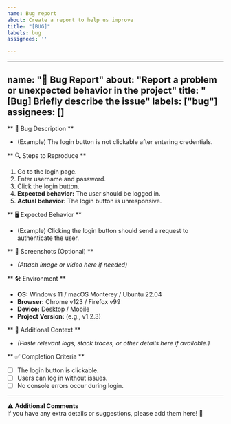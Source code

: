 ```yaml
---
name: Bug report
about: Create a report to help us improve
title: "[BUG]"
labels: bug
assignees: ''

---
```


---
name: "🐛 Bug Report"
about: "Report a problem or unexpected behavior in the project"
title: "[Bug] Briefly describe the issue"
labels: ["bug"]
assignees: []
---

** 🐛 Bug Description **
<!-- Clearly describe the issue you encountered. -->
- (Example) The login button is not clickable after entering credentials.

** 🔍 Steps to Reproduce **
<!-- Provide step-by-step instructions to reproduce the issue. -->
1. Go to the login page.
2. Enter username and password.
3. Click the login button.
4. **Expected behavior:** The user should be logged in.
5. **Actual behavior:** The login button is unresponsive.

** 🖥️ Expected Behavior **
<!-- Describe what should happen if the bug is fixed. -->
- (Example) Clicking the login button should send a request to authenticate the user.

** 📸 Screenshots (Optional) **
<!-- If applicable, add screenshots or videos to help explain the issue. -->
- *(Attach image or video here if needed)*

** 🛠 Environment **
<!-- Provide details about the environment where the bug occurred. -->
- **OS:** Windows 11 / macOS Monterey / Ubuntu 22.04
- **Browser:** Chrome v123 / Firefox v99
- **Device:** Desktop / Mobile
- **Project Version:** (e.g., v1.2.3)

** 📝 Additional Context **
<!-- Add any other context, logs, or error messages related to the bug. -->
- *(Paste relevant logs, stack traces, or other details here if available.)*

** ✅ Completion Criteria **
<!-- Define what conditions indicate the bug has been successfully fixed. -->
- [ ] The login button is clickable.
- [ ] Users can log in without issues.
- [ ] No console errors occur during login.

---
⚠ **Additional Comments**  
If you have any extra details or suggestions, please add them here! 🚀
